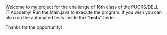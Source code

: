 Welcome to my project for the challenge of 16th class of
the PUCRS/DELL IT Academy! Run the Main.java to execute the program. If you wish you can also run the automated tests inside the "__tests__" folder.

Thanks for the opportunity!
